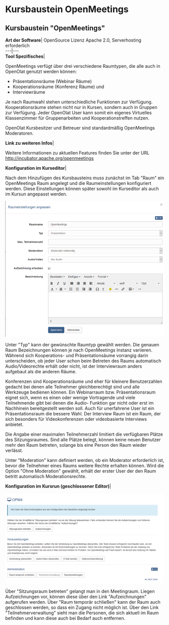 # Kursbaustein OpenMeetings

##

## Kursbaustein "OpenMeetings"

 **Art der Software**|  OpenSource Lizenz Apache 2.0, Serverhosting
erforderlich  
---|---  
 **Tool Spezifisches**|

OpenMeetings verfügt über drei verschiedene Raumtypen, die alle auch in
OpenOlat genutzt werden können:

  * Präsentationsräume (Webinar Räume)
  * Kooperationsräume (Konferenz Räume) und
  * Interviewräume

Je nach Raumwahl stehen unterschiedliche Funktionen zur Verfügung.
Kooperationsräume stehen nicht nur in Kursen, sondern auch in Gruppen zur
Verfügung. Jeder OpenOlat User kann somit ein eigenes Virtuelles Klassenzimmer
für Gruppenarbeiten und Kooperationstreffen nutzen.  

OpenOlat Kursbesitzer und Betreuer sind standardmäßig OpenMeetings
Moderatoren.  
  
 **Link zu weiteren Infos**|

Weitere Informationen zu aktuellen Features finden Sie unter der URL
<http://incubator.apache.org/openmeetings>  
  
 **Konfiguration im Kurseditor**|

Nach dem Hinzufügen des Kursbausteins muss zunächst im Tab "Raum" ein
OpenMeetings Raum angelegt und die Raumeinstellungen konfiguriert werden.
Diese Einstellungen können später sowohl im Kurseditor als auch im Kursun
angepasst werden.

![](assets/OPM_Raumeinstellungen_praesentation.png)

Unter "Typ" kann der gewünschte Raumtyp gewählt werden. Die genauen Raum
Bezeichnungen können je nach OpenMeetings Instanz variieren. Während sich
Kooperations- und Präsentationsäume vorrangig darin unterscheiden, ob jeder
User schon beim Betreten des Raums automatisch Audio/Videorechte erhält oder
nicht, ist der Interviewraum anders aufgebaut als die anderen Räume.

Konferenzen sind Kooperationsräume und eher für kleinere Benutzerzahlen
gedacht bei denen alle Teilnehmer gleichberechtigt sind und alle Werkzeuge
bedienen können. Ein Webinarraum bzw. Präsentationsraum eignet sich, wenn es
einen oder wenige Vortragende und viele Teilnehmende gibt bei denen die Audio-
Funktion gar nicht oder erst im Nachhinein bereitgestellt werden soll.  Auch
für unerfahrene User ist ein Präsentationsraum die bessere Wahl. Der Interview
Raum ist ein Raum, der sich besonders für Videokonferenzen oder videobasierte
Interviews anbietet.

Die Angabe einer maximalen Teilnehmerzahl limitiert die verfügbaren Plätze des
Sitzungsraumes. Sind alle Plätze belegt, können keine neuen Benutzer mehr den
Raum betreten, solange bis eine Person den Raum wieder verlässt.

Unter "Moderation" kann definiert werden, ob ein Moderator erforderlich ist,
bevor die Teilnehmer eines Raums weitere Rechte erhalten können. Wird die
Option "Ohne Moderation" gewählt, erhält der erster User der den Raum betritt
automatisch Moderationsrechte.

  
  
  
 **Konfiguration im Kursrun (geschlossener Editor)**|

![](assets/OPM_kursrun.png)

Über "Sitzungsraum betreten" gelangt man in den Meetingraum. Liegen
Aufzeichnungen vor, können diese über den Link "Aufzeichnungen" aufgerufen
werden. Über "Raum temporär schließen" kann der Raum auch geschlossen werden,
so dass ein Zugang nicht möglich ist. Über den Link "Teilnehmerverwaltung"
sieht man die Personen, die sich aktuell im Raum befinden und kann diese auch
bei Bedarf auch entfernen.

